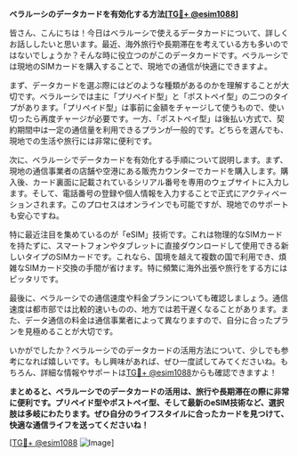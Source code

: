 **ベラルーシのデータカードを有効化する方法[[TG💪+ @esim1088](https://t.me/s/esim1088)]**

皆さん、こんにちは！今日はベラルーシで使えるデータカードについて、詳しくお話ししたいと思います。最近、海外旅行や長期滞在を考えている方も多いのではないでしょうか？そんな時に役立つのがこのデータカードです。ベラルーシでは現地のSIMカードを購入することで、現地での通信が快適にできますよ。

まず、データカードを選ぶ際にはどのような種類があるのかを理解することが大切です。ベラルーシでは主に「プリペイド型」と「ポストペイ型」の二つのタイプがあります。「プリペイド型」は事前に金額をチャージして使うもので、使い切ったら再度チャージが必要です。一方、「ポストペイ型」は後払い方式で、契約期間中は一定の通信量を利用できるプランが一般的です。どちらを選んでも、現地での生活や旅行には非常に便利です。

次に、ベラルーシでデータカードを有効化する手順について説明します。まず、現地の通信事業者の店舗や空港にある販売カウンターでカードを購入します。購入後、カード裏面に記載されているシリアル番号を専用のウェブサイトに入力します。そして、電話番号の登録や個人情報を入力することで正式にアクティベーションされます。このプロセスはオンラインでも可能ですが、現地でのサポートも安心ですね。

特に最近注目を集めているのが「eSIM」技術です。これは物理的なSIMカードを持たずに、スマートフォンやタブレットに直接ダウンロードして使用できる新しいタイプのSIMカードです。これなら、国境を越えて複数の国で利用でき、煩雑なSIMカード交換の手間が省けます。特に頻繁に海外出張や旅行をする方にはピッタリです。

最後に、ベラルーシでの通信速度や料金プランについても確認しましょう。通信速度は都市部では比較的速いものの、地方では若干遅くなることがあります。また、データ通信の料金は通信事業者によって異なりますので、自分に合ったプランを見極めることが大切です。

いかがでしたか？ベラルーシでのデータカードの活用方法について、少しでも参考になれば嬉しいです。もし興味があれば、ぜひ一度試してみてくださいね。もちろん、詳細な情報やサポートは[TG💪+ @esim1088](https://t.me/s/esim1088)からも確認できますよ！

**まとめると、ベラルーシでのデータカードの活用は、旅行や長期滞在の際に非常に便利です。プリペイド型やポストペイ型、そして最新のeSIM技術など、選択肢は多岐にわたります。ぜひ自分のライフスタイルに合ったカードを見つけて、快適な通信ライフを送ってくださいね！**

[[TG💪+ @esim1088](https://t.me/s/esim1088) ![Image](https://i.postimg.cc/Y0z9fWf4/image.png)]